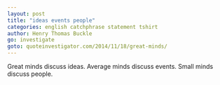 ```yaml
---
layout: post
title: "ideas events people"
categories: english catchphrase statement tshirt
author: Henry Thomas Buckle
go: investigate
goto: quoteinvestigator.com/2014/11/18/great-minds/
---
```

Great minds discuss ideas. Average minds discuss events. Small minds discuss people.
